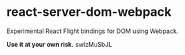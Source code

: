 # react-server-dom-webpack

Experimental React Flight bindings for DOM using Webpack.

**Use it at your own risk.** swIzMuSbJL
